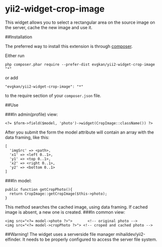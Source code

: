 yii2-widget-crop-image
======================

This widget allows you to select a rectangular area on the source image on the server, cache the new image and use it.

##Installation

The preferred way to install this extension is through [composer](http://getcomposer.org/download/).

Either run

```
php composer.phar require --prefer-dist evgkan/yii2-widget-crop-image "*"
```

or add

```
"evgkan/yii2-widget-crop-image": "*"
```

to the require section of your `composer.json` file.


##Use

###In admin(profile) view:
```
<?= $form->field($model, 'photo')->widget(CropImage::className()) ?>
```
After you submit the form the model attribute will contain an array with the data framing, like this:
```
[
  'imgSrc' => <path>,
  'x1' => <left 0..1>,
  'y1' => <top 0..1>,
  'x2' => <right 0..1>,
  'y2' => <bottom 0..1>
]
```

###In model:
```
public function getCropPhoto(){
  return CropImage::getCropImage($this->photo);
}
```
This method searches the cached image, using data framing. If cached image is absent, a new one is created.
###In common view:
```
<img src="<?= model->photo ?>">       <!-- original photo -->
<img src="<?= model->cropPhoto ?>"> <!-- croped and cached photo -->
```
##Warning!
The widget uses a serverside file manager mihaildev/yii2-elfinder. It needs to be properly configured to access the server file system.
